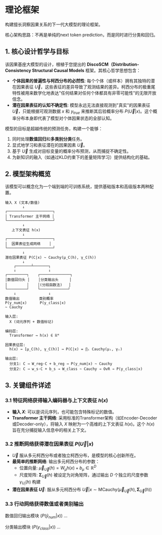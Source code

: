 # 理论框架

构建擅长洞察因果关系的下一代大模型的理论框架。

核心架构思路：不再是单纯的next token prediction，而是同时进行分类和回归。

## 1. 核心设计哲学与目标

该因果基座大模型的设计，根植于您提出的 **DiscoSCM（Distribution-Consistency Structural Causal Models** 框架。其核心哲学思想包含：

*   **个体因果的普遍性与柯西分布的必然性**: 每个个体（或样本）拥有其独特的潜在因果表征 $\vec{U}$，这些表征的差异导致了观测结果的差异。柯西分布的极重尾特性被用来数学化地表达"任何结果对任何个体都具有非零可能性"的无限开放信念。
*   **潜在因果表征的认知不确定性**: 模型永远无法直接观测到"真实"的因果表征 $\vec{U}$，只能根据可观测数据 $x$ 和 $y_{true}$ 来推断其后验概率分布 $P(\vec{U}|x)$。这个概率分布本身即代表了模型对个体因果状态的全部认知。

模型的目标是超越传统的预测任务，构建一个能够：
1.  同时处理**数值回归**和**多类别分类**任务。
2.  显式地学习和表征潜在的因果因素 $\vec{U}$。
3.  基于 $\vec{U}$ 生成对目标变量的概率分布预测，从而捕捉不确定性。
4.  为新知识的融入（如通过KLD约束下的差量矩阵学习）提供结构化的基础。

## 2. 模型架构概览

该模型可以概念化为一个端到端的可训练系统，提供基础版本和高级版本两种配置。


```
输入 X (文本/数值)
        ↓
┌─────────────────────┐
│ Transformer 主干网络 │
└─────────────────────┘
        ↓
   上下文表征 h(x)
        ↓
┌─────────────────────┐
│  因果表征生成网络    │
└─────────────────────┘
        ↓
潜在因果表征 P(C|x) ~ Cauchy(μ_C(h), γ_C(h)) 
        ↓
    ┌───────┴───────┐
    ↓               ↓
┌─────────┐    ┌──────────────┐
│数值回归头 │    │分类输出头     │
│         │    │(分段函数法)   │
└─────────┘    └─────────────┘
    ↓               ↓
数值输出         类别概率
P(y_num|x)      P(y_class|x)
~ Cauchy
```


```
输入层:
  X (词元序列 + 数值标记)

编码层:
  Transformer → h(x) ∈ ℝᴹ

因果表征层:
  h(x) → [μ_C(h), γ_C(h)] → P(C|x) = ∏ᵢ Cauchy(μᵢ, γᵢ)
  
输出层:
  分支1: C → W_reg·C + b_reg → P(y_num|x) ~ Cauchy
  分支2: C → w_s·C + b_s → W_class ~ Cauchy → OvR → P(y_class|x)
```

## 3. 关键组件详述

### 3.1 特征网络获得输入编码器与上下文表征 $h(x)$

*   **输入 $X$**: 可以是词元序列，也可能包含特殊标记的数值。
*   **Transformer 主干网络**: 采用标准的Transformer架构（如Encoder-Decoder或Decoder-only），将输入 $X$ 映射为一个高维的上下文表征 $h(x)$。这个 $h(x)$ 旨在充分捕捉输入信息中的相关上下文。

### 3.2 推断网络获得潜在因果表征 $P(\vec{U}|x)$

*   $\vec{U}$ 服从多元柯西分布或者独立柯西分布，是模型的核心创新所在。
*   **最简单的推断网络**: 输出多元柯西分布的参数：
    *   位置向量: $\vec{\mu}_{\vec{U}}(h) = W_{\mu} h(x) + b_{\mu} \in \mathbb{R}^D$
    *   尺度矩阵: $\mathbf{\Sigma}_{\vec{U}}(h)$ 被设定为对角矩阵，通过输出 $D$ 个独立的尺度参数 $\gamma_{U_i}(h)$ 构建
*   **潜在因果表征 $\vec{U}$**: 服从多元柯西分布 $\vec{U}|x \sim \text{MCauchy}(\vec{\mu}_{\vec{U}}(h), \mathbf{\Sigma}_{\vec{U}}(h))$

### 3.3 行动网络获得数值或者类别输出

数值回归输出模块 ($P(\hat{y}_{num}|x)$) ...

分类输出模块 ($P(y_{class}|x)$) ...





